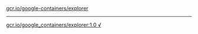 [gcr.io/google-containers/explorer](https://hub.docker.com/r/anjia0532/explorer/tags/) 

----
[gcr.io/google_containers/explorer:1.0 √](https://hub.docker.com/r/anjia0532/explorer/tags/)


